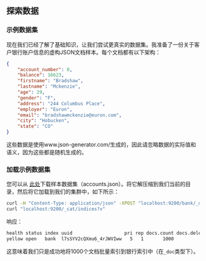 ## 探索数据

### 示例数据集

现在我们已经了解了基础知识，让我们尝试更真实的数据集。我准备了一份关于客户银行账户信息的虚构JSON文档样本。每个文档都有以下架构：

```json
{
    "account_number": 0,
    "balance": 16623,
    "firstname": "Bradshaw",
    "lastname": "Mckenzie",
    "age": 29,
    "gender": "F",
    "address": "244 Columbus Place",
    "employer": "Euron",
    "email": "bradshawmckenzie@euron.com",
    "city": "Hobucken",
    "state": "CO"
}
```

这些数据是使用www.json-generator.com/生成的，因此请忽略数据的实际值和语义，因为这些都是随机生成的。

### 加载示例数据集
您可以从 [此处](https://github.com/elastic/elasticsearch/raw/master/docs/src/test/resources/accounts.json)下载样本数据集（accounts.json）。将它解压缩到我们当前的目录，然后将它加载到我们的集群中，如下所示：

```sh
curl -H "Content-Type: application/json" -XPOST "localhost:9200/bank/_doc/_bulk?pretty&refresh" --data-binary "@accounts.json"
curl "localhost:9200/_cat/indices?v"
```

响应：

```txt
health status index uuid                   pri rep docs.count docs.deleted store.size pri.store.size
yellow open   bank  l7sSYV2cQXmu6_4rJWVIww   5   1       1000            0    128.6kb        128.6kb
```

这意味着我们只是成功地将1000个文档批量索引到银行索引中（在`_doc`类型下）。
